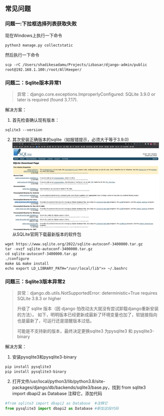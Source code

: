 ## 常见问题
### 问题一:下拉框选择列表获取失败
现在Windows上执行一下命令
```shell
python3 manage.py collectstatic
```
然后执行一下命令
```shell
scp -rC /Users/shadikesadamu/Projects/izbasar/django-admin/public root@192.168.1.100:/root/AllKeeper/
```
### 问题二：Sqlite版本异常1
> 异常：django.core.exceptions.ImproperlyConfigured: SQLite 3.9.0 or later is required (found 3.7.17).

解决方案：
1. 首先检查确认现有版本：
```shell
sqlite3 --version
```
2. 其次安装正确版本的sqlite（如报错提示，必须大于等于3.9.0)
![](assets/20221227015348.jpg)
从SQLite官网下载最新版本的软件包
```shell
wget https://www.sqlite.org/2022/sqlite-autoconf-3400000.tar.gz
tar -xvzf sqlite-autoconf-3400000.tar.gz 
cd sqlite-autoconf-3400000.tar.gz
./configure
make && make install
echo export LD_LIBRARY_PATH="/usr/local/lib">> ~/.bashrc
```

### 问题三：Sqlite3版本异常2
> 异常：django.db.utils.NotSupportedError: deterministic=True requires SQLite 3.8.3 or higher
> 
> 升级了 sqlite 版本（因 django 怕改动太大就没有尝试卸载django重新安装的方法）。
如下，明明版本已经更新成最新了环境变量也加了，软链接指向也是最新了，可运行还是提醒版本过低。
> 
> 可能是不支持新的版本，最终决定更换sqlite3 为pysqlite3 和 pysqlite3-binary

解决方案：
1. 安装pysqlite3和pysqlite3-binary
```shell
pip install pysqlite3
pip install pysqlite3-binary
```
2. 打开文件/usr/local/python3/lib/python3.8/site-packages/django/db/backends/sqlite3/base.py，找到 from sqlite3 import dbapi2 as Database 注释它，添加代码
```python
#from sqlite3 import dbapi2 as Database  #注释它
from pysqlite3 import dbapi2 as Database #新加这段代码
```
